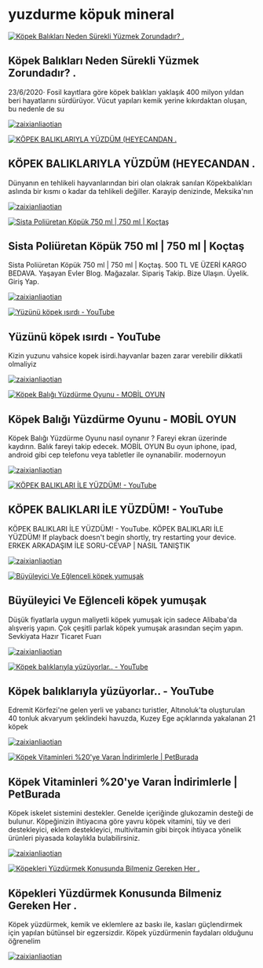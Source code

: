 # yuzdurme köpuk mineral
<a href="https://mnn.zoosnet.net/LR/Chatpre.aspx?id=MNN94995150&p=https://topgrinding.com/" target="_blank">![Köpek Balıkları Neden Sürekli Yüzmek Zorundadır? .](https://github.com/technlg/images/blob/main/63.jpg)</a>
## Köpek Balıkları Neden Sürekli Yüzmek Zorundadır? .
23/6/2020· Fosil kayıtlara göre köpek balıkları yaklaşık 400 milyon yıldan beri hayatlarını sürdürüyor. Vücut yapıları kemik yerine kıkırdaktan oluşan, bu nedenle de su
<a href="https://mnn.zoosnet.net/LR/Chatpre.aspx?id=MNN94995150&p=https://topgrinding.com/" target="_blank"><img src="https://github.com/technlg/images/raw/main/chat11.jpg" alt="zaixianliaotian"/></a><a href="//whatsapp.shibangsoft.com/WhatsApp.php" ><img src="https://github.com/technlg/images/raw/main/chat11.png" alt=""></a>
<a href="https://mnn.zoosnet.net/LR/Chatpre.aspx?id=MNN94995150&p=https://topgrinding.com/" target="_blank">![KÖPEK BALIKLARIYLA YÜZDÜM (HEYECANDAN .](https://github.com/technlg/images/blob/main/22.jpg)</a>
## KÖPEK BALIKLARIYLA YÜZDÜM (HEYECANDAN .
Dünyanın en tehlikeli hayvanlarından biri olan olakrak sanılan Köpekbalıkları aslında bir kısmı o kadar da tehlikeli değiller. Karayip denizinde, Meksika'nın
<a href="https://mnn.zoosnet.net/LR/Chatpre.aspx?id=MNN94995150&p=https://topgrinding.com/" target="_blank"><img src="https://github.com/technlg/images/raw/main/chat11.jpg" alt="zaixianliaotian"/></a><a href="//whatsapp.shibangsoft.com/WhatsApp.php" ><img src="https://github.com/technlg/images/raw/main/chat11.png" alt=""></a>
<a href="https://mnn.zoosnet.net/LR/Chatpre.aspx?id=MNN94995150&p=https://topgrinding.com/" target="_blank">![Sista Poliüretan Köpük 750 ml | 750 ml | Koçtaş](https://github.com/technlg/images/blob/main/39.jpg)</a>
## Sista Poliüretan Köpük 750 ml | 750 ml | Koçtaş
Sista Poliüretan Köpük 750 ml | 750 ml | Koçtaş. 500 TL VE ÜZERİ KARGO BEDAVA. Yaşayan Evler Blog. Mağazalar. Sipariş Takip. Bize Ulaşın. Üyelik. Giriş Yap.
<a href="https://mnn.zoosnet.net/LR/Chatpre.aspx?id=MNN94995150&p=https://topgrinding.com/" target="_blank"><img src="https://github.com/technlg/images/raw/main/chat11.jpg" alt="zaixianliaotian"/></a><a href="//whatsapp.shibangsoft.com/WhatsApp.php" ><img src="https://github.com/technlg/images/raw/main/chat11.png" alt=""></a>
<a href="https://mnn.zoosnet.net/LR/Chatpre.aspx?id=MNN94995150&p=https://topgrinding.com/" target="_blank">![Yüzünü köpek ısırdı - YouTube](https://github.com/technlg/images/blob/main/20.jpg)</a>
## Yüzünü köpek ısırdı - YouTube
Kizin yuzunu vahsice kopek isirdi.hayvanlar bazen zarar verebilir dikkatli olmaliyiz
<a href="https://mnn.zoosnet.net/LR/Chatpre.aspx?id=MNN94995150&p=https://topgrinding.com/" target="_blank"><img src="https://github.com/technlg/images/raw/main/chat11.jpg" alt="zaixianliaotian"/></a><a href="//whatsapp.shibangsoft.com/WhatsApp.php" ><img src="https://github.com/technlg/images/raw/main/chat11.png" alt=""></a>
<a href="https://mnn.zoosnet.net/LR/Chatpre.aspx?id=MNN94995150&p=https://topgrinding.com/" target="_blank">![Köpek Balığı Yüzdürme Oyunu - MOBİL OYUN](https://github.com/technlg/images/blob/main/30.jpg)</a>
## Köpek Balığı Yüzdürme Oyunu - MOBİL OYUN
Köpek Balığı Yüzdürme Oyunu nasıl oynanır ? Fareyi ekran üzerinde kaydırın. Balık fareyi takip edecek. MOBİL OYUN Bu oyun iphone, ipad, android gibi cep telefonu veya tabletler ile oynanabilir. modernoyun
<a href="https://mnn.zoosnet.net/LR/Chatpre.aspx?id=MNN94995150&p=https://topgrinding.com/" target="_blank"><img src="https://github.com/technlg/images/raw/main/chat11.jpg" alt="zaixianliaotian"/></a><a href="//whatsapp.shibangsoft.com/WhatsApp.php" ><img src="https://github.com/technlg/images/raw/main/chat11.png" alt=""></a>
<a href="https://mnn.zoosnet.net/LR/Chatpre.aspx?id=MNN94995150&p=https://topgrinding.com/" target="_blank">![KÖPEK BALIKLARI İLE YÜZDÜM! - YouTube](https://github.com/technlg/images/blob/main/20.jpg)</a>
## KÖPEK BALIKLARI İLE YÜZDÜM! - YouTube
KÖPEK BALIKLARI İLE YÜZDÜM! - YouTube. KÖPEK BALIKLARI İLE YÜZDÜM! If playback doesn't begin shortly, try restarting your device. ERKEK ARKADAŞIM İLE SORU-CEVAP | NASIL TANIŞTIK 
<a href="https://mnn.zoosnet.net/LR/Chatpre.aspx?id=MNN94995150&p=https://topgrinding.com/" target="_blank"><img src="https://github.com/technlg/images/raw/main/chat11.jpg" alt="zaixianliaotian"/></a><a href="//whatsapp.shibangsoft.com/WhatsApp.php" ><img src="https://github.com/technlg/images/raw/main/chat11.png" alt=""></a>
<a href="https://mnn.zoosnet.net/LR/Chatpre.aspx?id=MNN94995150&p=https://topgrinding.com/" target="_blank">![Büyüleyici Ve Eğlenceli köpek yumuşak](https://github.com/technlg/images/blob/main/21.jpg)</a>
## Büyüleyici Ve Eğlenceli köpek yumuşak
Düşük fiyatlarla uygun maliyetli köpek yumuşak için sadece Alibaba'da alışveriş yapın. Çok çeşitli parlak köpek yumuşak arasından seçim yapın. Sevkiyata Hazır Ticaret Fuarı
<a href="https://mnn.zoosnet.net/LR/Chatpre.aspx?id=MNN94995150&p=https://topgrinding.com/" target="_blank"><img src="https://github.com/technlg/images/raw/main/chat11.jpg" alt="zaixianliaotian"/></a><a href="//whatsapp.shibangsoft.com/WhatsApp.php" ><img src="https://github.com/technlg/images/raw/main/chat11.png" alt=""></a>
<a href="https://mnn.zoosnet.net/LR/Chatpre.aspx?id=MNN94995150&p=https://topgrinding.com/" target="_blank">![Köpek balıklarıyla yüzüyorlar.. - YouTube](https://github.com/technlg/images/blob/main/57.jpg)</a>
## Köpek balıklarıyla yüzüyorlar.. - YouTube
Edremit Körfezi'ne gelen yerli ve yabancı turistler, Altınoluk'ta oluşturulan 40 tonluk akvaryum şeklindeki havuzda, Kuzey Ege açıklarında yakalanan 21 köpek
<a href="https://mnn.zoosnet.net/LR/Chatpre.aspx?id=MNN94995150&p=https://topgrinding.com/" target="_blank"><img src="https://github.com/technlg/images/raw/main/chat11.jpg" alt="zaixianliaotian"/></a><a href="//whatsapp.shibangsoft.com/WhatsApp.php" ><img src="https://github.com/technlg/images/raw/main/chat11.png" alt=""></a>
<a href="https://mnn.zoosnet.net/LR/Chatpre.aspx?id=MNN94995150&p=https://topgrinding.com/" target="_blank">![Köpek Vitaminleri %20'ye Varan İndirimlerle | PetBurada](https://github.com/technlg/images/blob/main/16.jpg)</a>
## Köpek Vitaminleri %20'ye Varan İndirimlerle | PetBurada
Köpek iskelet sistemini destekler. Genelde içeriğinde glukozamin desteği de bulunur. Köpeğinizin ihtiyacına göre yavru köpek vitamini, tüy ve deri destekleyici, eklem destekleyici, multivitamin gibi birçok ihtiyaca yönelik ürünleri piyasada kolaylıkla bulabilirsiniz.
<a href="https://mnn.zoosnet.net/LR/Chatpre.aspx?id=MNN94995150&p=https://topgrinding.com/" target="_blank"><img src="https://github.com/technlg/images/raw/main/chat11.jpg" alt="zaixianliaotian"/></a><a href="//whatsapp.shibangsoft.com/WhatsApp.php" ><img src="https://github.com/technlg/images/raw/main/chat11.png" alt=""></a>
<a href="https://mnn.zoosnet.net/LR/Chatpre.aspx?id=MNN94995150&p=https://topgrinding.com/" target="_blank">![Köpekleri Yüzdürmek Konusunda Bilmeniz Gereken Her .](https://github.com/technlg/images/blob/main/64.jpg)</a>
## Köpekleri Yüzdürmek Konusunda Bilmeniz Gereken Her .
Köpek yüzdürmek, kemik ve eklemlere az baskı ile, kasları güçlendirmek için yapılan bütünsel bir egzersizdir. Köpek yüzdürmenin faydaları olduğunu öğrenelim
<a href="https://mnn.zoosnet.net/LR/Chatpre.aspx?id=MNN94995150&p=https://topgrinding.com/" target="_blank"><img src="https://github.com/technlg/images/raw/main/chat11.jpg" alt="zaixianliaotian"/></a><a href="//whatsapp.shibangsoft.com/WhatsApp.php" ><img src="https://github.com/technlg/images/raw/main/chat11.png" alt=""></a>
